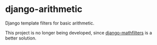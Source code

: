 django-arithmetic
=================

Django template filters for basic arithmetic.

This project is no longer being developed, since
[django-mathfilters](https://pypi.python.org/pypi/django-mathfilters)
is a better solution.
